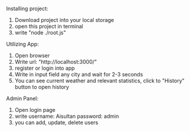 Installing project:
1) Download project into your local storage
2) open this project in terminal
3) write "node ./root.js"

Utilizing App:
1) Open browser
2) Write url: "http://localhost:3000/"
3) register or login into app
4) Write in input field any city and wait for 2-3 seconds
5) You can see current weather and relevant statistics, click to "History" button to open history

Admin Panel:
1) Open login page
2) write username: Aisultan
   password: admin
3) you can add, update, delete users